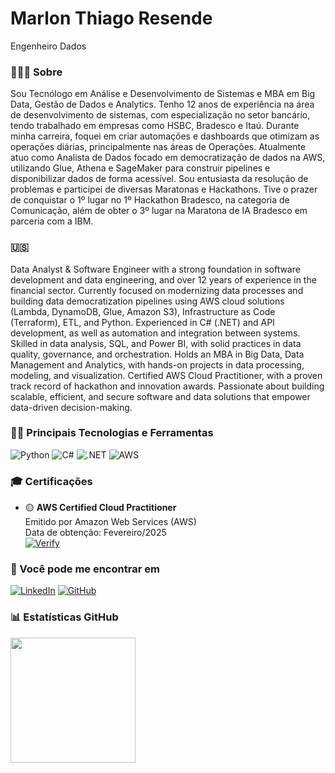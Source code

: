 # Marlon Thiago Resende
Engenheiro Dados


### 👨🏻‍🔧 Sobre

Sou Tecnólogo em Análise e Desenvolvimento de Sistemas e MBA em Big Data, Gestão de Dados e Analytics. Tenho 12 anos de experiência na área de desenvolvimento de sistemas, com especialização no setor bancário, tendo trabalhado em empresas como HSBC, Bradesco e Itaú. 
Durante minha carreira, foquei em criar automações e dashboards que otimizam as operações diárias, principalmente nas áreas de Operações.
Atualmente atuo como Analista de Dados focado em democratização de dados na AWS, utilizando Glue, Athena e SageMaker para construir pipelines e disponibilizar dados de forma acessível.
Sou entusiasta da resolução de problemas e participei de diversas Maratonas e Hackathons. Tive o prazer de conquistar o 1º lugar no 1º Hackathon Bradesco, na categoria de Comunicação, além de obter o 3º lugar na Maratona de IA Bradesco em parceria com a IBM.

### 🇺🇸 

Data Analyst & Software Engineer with a strong foundation in software development and data engineering, and over 12 years of experience in the financial sector.
Currently focused on modernizing data processes and building data democratization pipelines using AWS cloud solutions (Lambda, DynamoDB, Glue, Amazon S3), Infrastructure as Code (Terraform), ETL, and Python.
Experienced in C# (.NET) and API development, as well as automation and integration between systems. Skilled in data analysis, SQL, and Power BI, with solid practices in data quality, governance, and orchestration.
Holds an MBA in Big Data, Data Management and Analytics, with hands-on projects in data processing, modeling, and visualization.
Certified AWS Cloud Practitioner, with a proven track record of hackathon and innovation awards. Passionate about building scalable, efficient, and secure software and data solutions that empower data-driven decision-making.

### 👨‍💻 Principais Tecnologias e Ferramentas 

![Python](https://img.shields.io/badge/python-3670A0?style=for-the-badge&logo=python&logoColor=ffdd54)
![C#](https://img.shields.io/badge/C%23-239120?style=for-the-badge&logo=c-sharp&logoColor=white)
![.NET](https://img.shields.io/badge/.NET-5C2D91?style=for-the-badge&logo=.net&logoColor=white)
![AWS](https://img.shields.io/badge/AWS-000.svg?style=for-the-badge&logo=amazon-aws&logoColor=white)

### 🎓 Certificações

- 🟡 **AWS Certified Cloud Practitioner**  
  Emitido por Amazon Web Services (AWS)  
  Data de obtenção: Fevereiro/2025  
  [![Verify](https://img.shields.io/badge/AWS-000.svg?style=for-the-badge&logo=verify&logoColor=white)](https://cp.certmetrics.com/amazon/en/public/verify/credential/892c030239c14006ae2061654ee62060)
  
### 📲 Você pode me encontrar em
[![LinkedIn](https://img.shields.io/badge/linkedin-%230077B5.svg?style=for-the-badge&logo=linkedin&logoColor=white)](https://www.linkedin.com/in/marlon-thiago-resende/)
[![GitHub](https://img.shields.io/badge/GitHub-100000?style=for-the-badge&logo=github&logoColor=white)](https://github.com/marlim)

### 📊 Estatísticas GitHub
<a href="https://github.com/marlim">
  <img height=200 align="center" src="https://github-readme-stats.vercel.app/api?username=marlim&locale=pt-br&show_icons=true&include_all_commits=true&count_private=true&\&rank_icon=github" />
</a>



